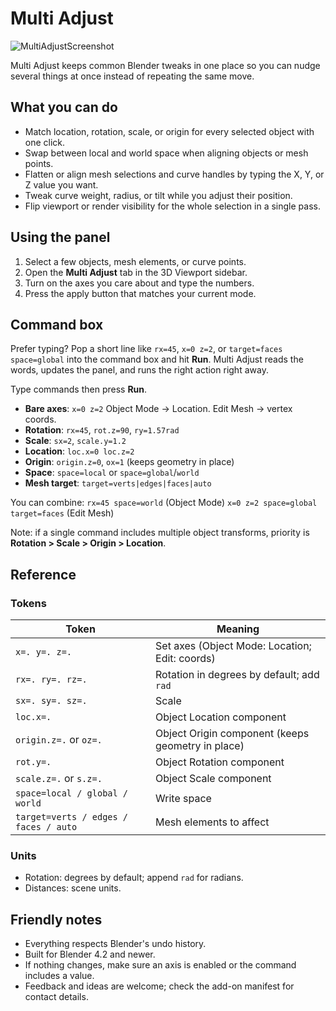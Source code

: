 # Multi Adjust

<img alt="MultiAdjustScreenshot" src="https://github.com/user-attachments/assets/cc8fca66-a5e3-455a-8852-440cde0db43c" />

Multi Adjust keeps common Blender tweaks in one place so you can nudge several things at once instead of repeating the same move.

## What you can do
- Match location, rotation, scale, or origin for every selected object with one click.
- Swap between local and world space when aligning objects or mesh points.
- Flatten or align mesh selections and curve handles by typing the X, Y, or Z value you want.
- Tweak curve weight, radius, or tilt while you adjust their position.
- Flip viewport or render visibility for the whole selection in a single pass.

## Using the panel
1. Select a few objects, mesh elements, or curve points.
2. Open the **Multi Adjust** tab in the 3D Viewport sidebar.
3. Turn on the axes you care about and type the numbers.
4. Press the apply button that matches your current mode.

## Command box
Prefer typing? Pop a short line like `rx=45`, `x=0 z=2`, or `target=faces space=global` into the command box and hit **Run**. Multi Adjust reads the words, updates the panel, and runs the right action right away.

Type commands then press **Run**.

- **Bare axes**: `x=0 z=2`
  Object Mode → Location. Edit Mesh → vertex coords.
- **Rotation**: `rx=45`, `rot.z=90`, `ry=1.57rad`
- **Scale**: `sx=2`, `scale.y=1.2`
- **Location**: `loc.x=0 loc.z=2`
- **Origin**: `origin.z=0`, `ox=1` (keeps geometry in place)
- **Space**: `space=local` or `space=global`/`world`
- **Mesh target**: `target=verts|edges|faces|auto`

You can combine:
`rx=45 space=world` (Object Mode)
`x=0 z=2 space=global target=faces` (Edit Mesh)

Note: if a single command includes multiple object transforms, priority is **Rotation > Scale > Origin > Location**.

## Reference

### Tokens
| Token            | Meaning                                  |
|------------------|-------------------------------------------|
| `x=. y=. z=.`    | Set axes (Object Mode: Location; Edit: coords) |
| `rx=. ry=. rz=.` | Rotation in degrees by default; add `rad` |
| `sx=. sy=. sz=.` | Scale                                     |
| `loc.x=.`        | Object Location component                 |
| `origin.z=.` or `oz=.` | Object Origin component (keeps geometry in place) |
| `rot.y=.`        | Object Rotation component                 |
| `scale.z=.` or `s.z=.` | Object Scale component             |
| `space=local / global / world` | Write space                     |
| `target=verts / edges / faces / auto` | Mesh elements to affect    |
### Units
- Rotation: degrees by default; append `rad` for radians.
- Distances: scene units.

## Friendly notes
- Everything respects Blender's undo history.
- Built for Blender 4.2 and newer.
- If nothing changes, make sure an axis is enabled or the command includes a value.
- Feedback and ideas are welcome; check the add-on manifest for contact details.
